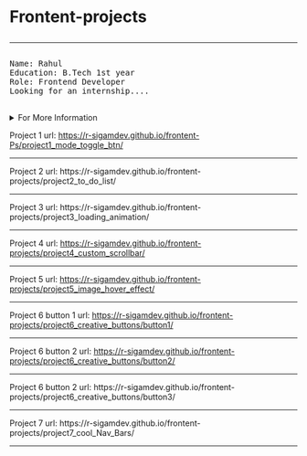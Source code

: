 # Frontent-projects <hr>

<pre>
Name: Rahul
Education: B.Tech 1st year
Role: Frontend Developer
Looking for an internship....
    
</pre>
<details>
    <summary>For More Information</summary>
    <pre>
    I completed my pre-university course in IIIT Nuzvid.
    I am good at HTML, CSS & JAVASCRIPT.
    I love learning something new everyday.
    </pre>
</details>

Project 1 url: https://r-sigamdev.github.io/frontent-Ps/project1_mode_toggle_btn/

<hr>
Project 2 url: https://r-sigamdev.github.io/frontent-projects/project2_to_do_list/
<hr>
Project 3 url: https://r-sigamdev.github.io/frontent-projects/project3_loading_animation/
<hr>

Project 4 url: https://r-sigamdev.github.io/frontent-projects/project4_custom_scrollbar/

<hr>

Project 5 url: https://r-sigamdev.github.io/frontent-projects/project5_image_hover_effect/

<hr>

Project 6 button 1 url: https://r-sigamdev.github.io/frontent-projects/project6_creative_buttons/button1/

<hr>

Project 6 button 2 url: https://r-sigamdev.github.io/frontent-projects/project6_creative_buttons/button2/

<hr>
Project 6 button 2 url: https://r-sigamdev.github.io/frontent-projects/project6_creative_buttons/button3/
<hr>
Project 7 url: https://r-sigamdev.github.io/frontent-projects/project7_cool_Nav_Bars/
<hr>
